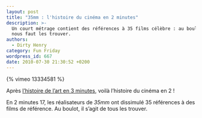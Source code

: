 ```yaml
---
layout: post
title: "35mm : l'histoire du cinéma en 2 minutes"
description: >-
  Un court métrage contient des références à 35 films célèbre : au boulot, il
  nous faut les trouver.
authors:
  - Dirty Henry
category: Fun Friday
wordpress_id: 667
date: 2010-07-30 21:30:52 +0200
---
```


{% vimeo 13334581 %}

Après [l’histoire de l’art en 3 minutes][i1], voilà l’histoire du cinéma en 2 !

En 2 minutes 17, les réalisateurs de _35mm_ ont dissimulé 35 références à des
films de référence. Au boulot, il s’agit de tous les trouver.

[i1]: https://www.deadrooster.org/1er-clip-pour-hold-your-horses/
